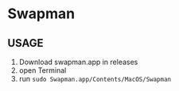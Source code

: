 #  Swapman


## USAGE

1. Download swapman.app in releases
2. open Terminal
3. run `sudo Swapman.app/Contents/MacOS/Swapman`

